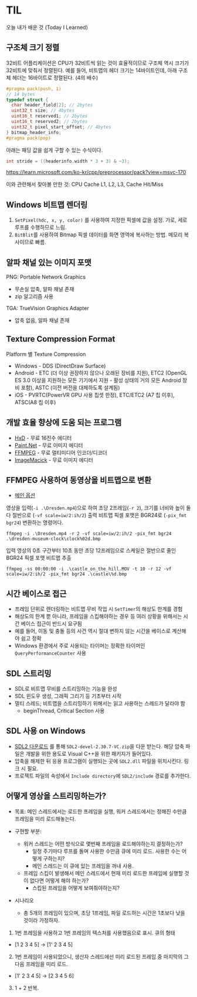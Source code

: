 # TIL
오늘 내가 배운 것 (Today I Learned)

## 구조체 크기 정렬
32비트 어플리케이션은 CPU가 32비트씩 읽는 것이 효율적이므로 구조체 역시 크기가 32비트에 맞춰서 정렬된다. 
예를 들어, 비트맵의 헤더 크기는 14바이트인데, 아래 구조체 헤더는 16바이트로 정렬된다. (4의 배수) 

```C++
#pragma pack(push, 1)
// 14 bytes
typedef struct {
  char header_field[2]; // 2bytes
  uint32_t size; // 4bytes
  uint16_t reserved1; // 2bytes
  uint16_t reserved2; // 2bytes
  uint32_t pixel_start_offset; // 4bytes
} bitmap_header_info;
#pragma pack(pop)
```

아래는 패딩 값을 쉽게 구할 수 있는 수식이다. 
```C++
int stride = ((headerinfo.width * 3 + 3) & ~3);
```
https://learn.microsoft.com/ko-kr/cpp/preprocessor/pack?view=msvc-170 

이와 관련해서 찾아볼 만한 것: CPU Cache L1, L2, L3, Cache Hit/Miss

## Windows 비트맵 렌더링
1. `SetPixel(hdc, x, y, color)` 를 사용하여 지정한 픽셀에 값을 설정. 가로, 세로 루프를 수행하므로 느림.
2. `BitBlit`를 사용하여 Bitmap 픽셀 데이터를 화면 영역에 복사하는 방법. 메모리 복사이므로 빠름. 

## 알파 채널 있는 이미지 포맷
PNG: Portable Network Graphics 

- 무손실 압축, 알파 채널 존재
- zip 알고리즘 사용

TGA: TrueVision Graphics Adapter
- 압축 없음, 알파 채널 존재

## Texture Compression Format
Platform 별 Texture Compression
- Windows - DDS (DirectDraw Surface)
- Android - ETC (더 이상 권장하지 않으나 오래된 장비를 지원), ETC2 (OpenGL ES 3.0 이상을 지원하는 모든 기기에서 지원 - 활성 상태의 거의 모든 Android 장비 포함), ASTC (이전 버전을 대체하도록 설계됨)
- iOS - PVRTC(PowerVR GPU 사용 칩셋 한정), ETC/ETC2 (A7 칩 이후), ATSC(A8 칩 이후)

## 개발 효율 향상에 도움 되는 프로그램
- [HxD](https://mh-nexus.de/en/hxd/) - 무료 16진수 에디터
- [Paint.Net](https://www.getpaint.net/doc/latest/index.html) - 무료 이미지 에디터
- [FFMPEG](https://www.ffmpeg.org/) - 무료 멀티미디어 인코더/디코더
- [ImageMacick](https://imagemagick.org/index.php) - 무료 이미지 에디터

## FFMPEG 사용하여 동영상을 비트맵으로 변환
- [메인 옵션](https://ffmpeg.org/ffmpeg.html#Main-options)

영상을 입력(`-i .\Dresden.mp4`)으로 하여 초당 2프레임(`-r 2`), 크기를 너비와 높이 둘다 절반으로 (`-vf scale=iw/2:ih/2`) 출력 비트맵 픽셀 포맷은 BGR24로 (`-pix_fmt bgr24`) 변환하는 명령어다. 
```shell
ffmpeg -i .\Dresden.mp4 -r 2 -vf scale=iw/2:ih/2 -pix_fmt bgr24 .\dresden-museum-clock\clock%02d.bmp
```

입력 영상의 0초 구간부터 10초 동안 초당 12프레임으로 스케일은 절반으로 줄인 BGR24 픽셀 포맷 비트맵 추출
```shell
ffmpeg -ss 00:00:00 -i .\castle_on_the_hill.MOV -t 10 -r 12 -vf scale=iw/2:ih/2 -pix_fmt bgr24 .\castle\%d.bmp
```

## 시간 베이스로 접근
- 프레임 단위로 렌더링하는 비트맵 무비 작업 시 `SetTimer`의 해상도 한계를 경험
- 해상도의 한계 뿐 아니라, 프레임을 스킵해야하는 경우 등 여러 상황을 위해서는 시간 베이스 접근이 반드시 요구됨
- 예를 들어, 이동 및 충돌 등의 사건 역시 절대 변하지 않는 시간을 베이스로 계산해야 쉽고 정확
- Windows 환경에서 주로 사용되는 타이머는 정확한 타이머인 `QueryPerformanceCounter` 사용

## SDL 스트리밍
- SDL로 비트맵 무비를 스트리밍하는 기능을 완성
- SDL 윈도우 생성, 그래픽 그리기 등 기초부터 시작
- 멀티 스레드; 비트맵을 스트리밍하기 위해서는 읽고 사용하는 스레드가 달라야 함
  - beginThread, Critical Section 사용

## SDL 사용 on Windows
- [SDL2 다운로드](https://github.com/libsdl-org/SDL/releases/tag/release-2.30.7) 를 통해 `SDL2-devel-2.30.7-VC.zip`을 다운 받는다. 해당 압축 파일은 개발을 위한 용도로 Visual C++을 위한 패키지가 들어있다. 
- 압축을 해제한 뒤 응용 프로그램이 실행되는 곳에 `SDL2.dll` 파일을 위치시킨다. 링크 시 필요. 
- 프로젝트 파일의 속성에서 `Include directory`에 `SDL2/include` 경로를 추가한다. 

## 어떻게 영상을 스트리밍하는가?
- 목표: 메인 스레드에서는 로드한 프레임을 실행, 워커 스레드에서는 정해진 수만큼 프레임을 미리 로드해놓는다. 
- 구현할 부분:
  - 워커 스레드는 어떤 방식으로 몇번째 프레임을 로드해야하는지 결정하는가?
    - 일정 주기마다 루프를 돌며 사용한 수만큼 큐에 미리 로드. 사용한 수는 어떻게 구하는지?
    - 메인 스레드는 이 큐에 있는 프레임을 꺼내 사용. 
  - 프레임 스킵이 발생해서 메인 스레드에서 현재 미리 로드한 프레임에 실행할 것이 없다면 어떻게 해야 하는가?
    - 스킵된 프레임을 어떻게 보여줘야하는지?

- 시나리오
  - 총 5개의 프레임이 있으며, 초당 1프레임, 파일 로드하는 시간은 1초보다 낮을 것이라 가정하자.
1) 1번 프레임을 사용하고 1번 프레임의 텍스처를 사용했음으로 표시. 큐의 형태 
  - [1 2 3 4 5] -> [1' 2 3 4 5]
2) 1번 프레임이 사용되었으니, 생산자 스레드에선 미리 로드된 프레임 중 마지막의 그 다음 프레임을 미리 로드. 
  - [1' 2 3 4 5] -> [2 3 4 5 6]
3) 1 + 2 반복. 

